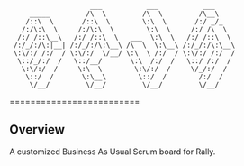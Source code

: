 
                        ___           ___           ___     
         _____         /\  \         /\  \         /\__\    
        /::\  \       /::\  \        \:\  \       /:/ _/_   
       /:/\:\  \     /:/\:\  \        \:\  \     /:/ /\  \  
      /:/ /::\__\   /:/ /::\  \   ___  \:\  \   /:/ /::\  \ 
     /:/_/:/\:|__| /:/_/:/\:\__\ /\  \  \:\__\ /:/_/:/\:\__\
     \:\/:/ /:/  / \:\/:/  \/__/ \:\  \ /:/  / \:\/:/ /:/  /
      \::/_/:/  /   \::/__/       \:\  /:/  /   \::/ /:/  / 
       \:\/:/  /     \:\  \        \:\/:/  /     \/_/:/  /  
        \::/  /       \:\__\        \::/  /        /:/  /   
         \/__/         \/__/         \/__/         \/__/    
                                                        

=========================

## Overview

A customized Business As Usual Scrum board for Rally.
